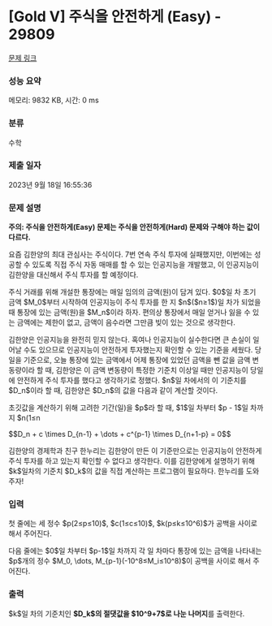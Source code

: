# [Gold V] 주식을 안전하게 (Easy) - 29809 

[문제 링크](https://www.acmicpc.net/problem/29809) 

### 성능 요약

메모리: 9832 KB, 시간: 0 ms

### 분류

수학

### 제출 일자

2023년 9월 18일 16:55:36

### 문제 설명

<p><strong>주의: 주식을 안전하게(Easy) 문제는 주식을 안전하게(Hard) 문제와 구해야 하는 값이 다르다.</strong></p>

<p>요즘 김한양의 최대 관심사는 주식이다. 7번 연속 주식 투자에 실패했지만, 이번에는 성공할 수 있도록 직접 주식 자동 매매를 할 수 있는 인공지능을 개발했고, 이 인공지능이 김한양을 대신해서 주식 투자를 할 예정이다.</p>

<p>주식 거래를 위해 개설한 통장에는 매일 임의의 금액(원)이 담겨 있다. $0$일 차 초기 금액 $M_0$부터 시작하여 인공지능이 주식 투자를 한 지 $n$($n≥1$)일 차가 되었을 때 통장에 있는 금액(원)을 $M_n$이라 하자. 편의상 통장에서 매일 얻거나 잃을 수 있는 금액에는 제한이 없고, 금액이 음수라면 그만큼 빚이 있는 것으로 생각한다.</p>

<p>김한양은 인공지능을 완전히 믿지 않는다. 혹여나 인공지능이 실수한다면 큰 손실이 일어날 수도 있으므로 인공지능이 안전하게 투자했는지 확인할 수 있는 기준을 세웠다. 당일을 기준으로, 오늘 통장에 있는 금액에서 어제 통장에 있었던 금액을 뺀 값을 금액 변동량이라 할 때, 김한양은 이 금액 변동량이 특정한 기준치 이상일 때만 인공지능이 당일에 안전하게 주식 투자를 했다고 생각하기로 정했다. $n$일 차에서의 이 기준치를 $D_n$이라 할 때, 김한양은 $D_n$의 값을 다음과 같이 계산할 것이다.</p>

<p>초깃값을 계산하기 위해 고려한 기간(일)을 $p$라 할 때, $1$일 차부터 $p - 1$일 차까지 $n(1≤n<p)$일 차에서의 기준치는 실제 금액 변동량인 $D_n = M_n - M_{n-1}$로 직접 계산한다. 이후 $p$일 차부터 $n(n≥p)$일 차에서의 기준치 $D_n$은 잠재적인 이익 및 손실의 비율을 나타낸 상수 $c$에 대하여 다음 등식을 만족시키는 값으로 계산한다.</p>

<p>$$D_n + c \times D_{n-1} + \dots + c^{p-1} \times D_{n+1-p} = 0$$</p>

<p>김한양의 경제학과 친구 한누리는 김한양이 만든 이 기준만으로는 인공지능이 안전하게 주식 투자를 하고 있는지 확인할 수 없다고 생각한다. 이를 김한양에게 설명하기 위해 $k$일차의 기준치 $D_k$의 값을 직접 계산하는 프로그램이 필요하다. 한누리를 도와주자!</p>

### 입력 

 <p>첫 줄에는 세 정수 $p(2≤p≤10)$, $c(1≤c≤10)$, $k(p≤k≤10^6)$가 공백을 사이로 해서 주어진다.</p>

<p>다음 줄에는 $0$일 차부터 $p-1$일 차까지 각 일 차마다 통장에 있는 금액을 나타내는 $p$개의 정수 $M_0, \dots, M_{p-1}(-10^8≤M_i≤10^8)$이 공백을 사이로 해서 주어진다.</p>

### 출력 

 <p>$k$일 차의 기준치인 <strong>$D_k$의 절댓값을 $10^9+7$로 나눈 나머지</strong>를 출력한다.</p>


